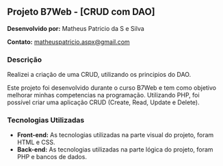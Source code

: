## Projeto B7Web - [CRUD com DAO]

**Desenvolvido por:** Matheus Patricio da S e Silva

**Contato:** matheuspatricio.aspx@gmail.com

### Descrição

Realizei a criação de uma CRUD, utilizando os principios do DAO. 

Este projeto foi desenvolvido durante o curso B7Web e tem como objetivo melhorar minhas competencias na programação. Utilizando PHP, foi possível criar uma aplicação CRUD (Create, Read, Update e Delete).

### Tecnologias Utilizadas

* **Front-end:** As tecnologias utilizadas na parte visual do projeto, foram HTML e CSS.
* **Back-end:** As tecnologias utilizadas na parte lógica do projeto, foram PHP e bancos de dados.


